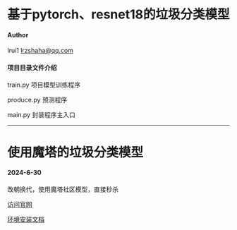 # 基于pytorch、resnet18的垃圾分类模型

#### Author

lrui1 lrzshaha@qq.com

#### 项目目录文件介绍

train.py	项目模型训练程序

produce.py	预测程序

main.py	封装程序主入口

------

# 使用魔塔的垃圾分类模型

#### 2024-6-30

改朝换代，使用魔塔社区模型，直接秒杀

[访问官网](https://modelscope.cn/home)

[环境安装文档](https://modelscope.cn/docs/%E7%8E%AF%E5%A2%83%E5%AE%89%E8%A3%85)
